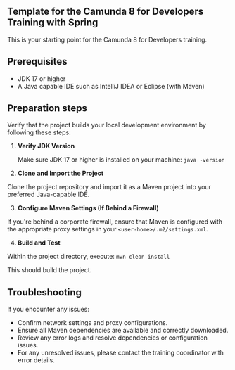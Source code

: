 ## Template for the Camunda 8 for Developers Training with Spring

This is your starting point for the Camunda 8 for Developers training.

## Prerequisites

- JDK 17 or higher
- A Java capable IDE such as IntelliJ IDEA or Eclipse (with Maven)

## Preparation steps

Verify that the project builds your local development environment by following these steps:

1. **Verify JDK Version**

   Make sure JDK 17 or higher is installed on your machine:
`java -version`


2. **Clone and Import the Project**

Clone the project repository and import it as a Maven project into your preferred Java-capable IDE.

3. **Configure Maven Settings (If Behind a Firewall)**

If you're behind a corporate firewall, ensure that Maven is configured with the appropriate proxy settings in your `<user-home>/.m2/settings.xml`.

4. **Build and Test**

Within the project directory, execute:
`mvn clean install`

This should build the project.

## Troubleshooting

If you encounter any issues:

- Confirm network settings and proxy configurations.
- Ensure all Maven dependencies are available and correctly downloaded.
- Review any error logs and resolve dependencies or configuration issues.
- For any unresolved issues, please contact the training coordinator with error details.
